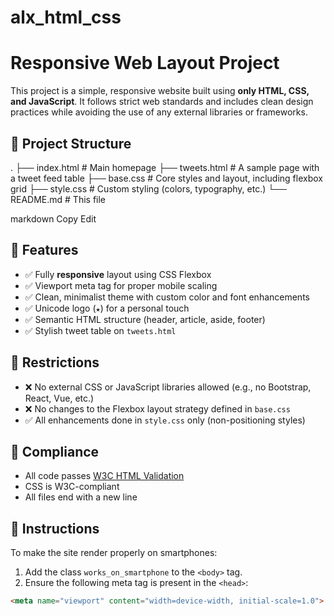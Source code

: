 # alx_html_css
# Responsive Web Layout Project

This project is a simple, responsive website built using **only HTML, CSS, and JavaScript**. It follows strict web standards and includes clean design practices while avoiding the use of any external libraries or frameworks.

## 📁 Project Structure

.
├── index.html # Main homepage
├── tweets.html # A sample page with a tweet feed table
├── base.css # Core styles and layout, including flexbox grid
├── style.css # Custom styling (colors, typography, etc.)
└── README.md # This file

markdown
Copy
Edit

## 🧩 Features

- ✅ Fully **responsive** layout using CSS Flexbox
- ✅ Viewport meta tag for proper mobile scaling
- ✅ Clean, minimalist theme with custom color and font enhancements
- ✅ Unicode logo (`★`) for a personal touch
- ✅ Semantic HTML structure (header, article, aside, footer)
- ✅ Stylish tweet table on `tweets.html`

## 🚫 Restrictions

- ❌ No external CSS or JavaScript libraries allowed (e.g., no Bootstrap, React, Vue, etc.)
- ❌ No changes to the Flexbox layout strategy defined in `base.css`
- ✅ All enhancements done in `style.css` only (non-positioning styles)

## 🧪 Compliance

- All code passes [W3C HTML Validation](https://validator.w3.org/)
- CSS is W3C-compliant
- All files end with a new line

## 📝 Instructions

To make the site render properly on smartphones:

1. Add the class `works_on_smartphone` to the `<body>` tag.
2. Ensure the following meta tag is present in the `<head>`:

```html
<meta name="viewport" content="width=device-width, initial-scale=1.0">